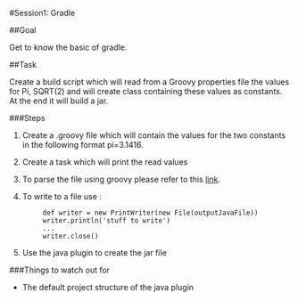 #Session1: Gradle

##Goal

Get to know the basic of gradle.

##Task

Create a build script which will read from a Groovy properties file the values for Pi, SQRT(2) and will create class containing these values as constants. At the end it will build a jar.

###Steps
1. Create a .groovy file which will contain the values for the two constants in the following format pi=3.1416.
1. Create a task which will print the read values
1. To parse the file using groovy please refer to this [link](http://groovy.codehaus.org/ConfigSlurper).
1. To write to a file use : 

			def writer = new PrintWriter(new File(outputJavaFile))
			writer.println('stuff to write')
			...
			writer.close()
			
1. Use the java plugin to create the jar file

###Things to watch out for
- The default project structure of the java plugin